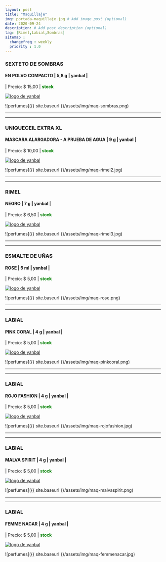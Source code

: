 ```yaml
---
layout: post
title: "Maquillaje"
img: portada-maquillaje.jpg # Add image post (optional)
date: 2020-09-24
description: # Add post description (optional)
tag: [Rimel,Labial,Sombras]
sitemap :
  changefreq : weekly
  priority : 1.0
---
```

### SEXTETO DE SOMBRAS
#### EN POLVO COMPACTO | 5,8 g | yanbal  |
| Precio: $ 15,00  | <b style='color:green'> stock </b>

[logo]: https://raw.githubusercontent.com/Betty-C/bef/gh-pages/assets/img/linkw.jpg
[SEXTETO]:  https://api.whatsapp.com/send?phone=593995957267&text=%C2%A1Hola!%20Me%20interesa%20este%20producto%20-%3E%20SEXTETO%20DE%20SOMBRAS%20%20-%20yanbal "clic para abrir chat de whatsapp"
 [![logo de yanbal][logo]][SEXTETO]

![perfumes]({{ site.baseurl }}/assets/img/maq-sombras.png)
* * *
* * *
### UNIQUECEIL EXTRA XL
#### MASCARA ALARGADORA - A PRUEBA DE AGUA  | 9 g | yanbal  |
| Precio: $  10,00 | <b style='color:green'> stock </b>

[logo]: https://raw.githubusercontent.com/Betty-C/bef/gh-pages/assets/img/linkw.jpg
[EXTRA]:  https://api.whatsapp.com/send?phone=593995957267&text=%C2%A1Hola!%20Me%20interesa%20este%20producto%20-%3E%20UNIQUECEIL%20EXTRA%20XL%20%20-%20yanbal "clic para abrir chat de whatsapp"
 [![logo de yanbal][logo]][EXTRA]

![perfumes]({{ site.baseurl }}/assets/img/maq-rimel2.jpg)
* * *
* * *
### RIMEL
#### NEGRO  | 7 g | yanbal  |
| Precio: $  6,50 | <b style='color:green'> stock </b>

[logo]: https://raw.githubusercontent.com/Betty-C/bef/gh-pages/assets/img/linkw.jpg
[RIMEL]:  https://api.whatsapp.com/send?phone=593995957267&text=%C2%A1Hola!%20Me%20interesa%20este%20producto%20-%3E%20RIMEL%20NEGRO%20-%20yanbal "clic para abrir chat de whatsapp"
 [![logo de yanbal][logo]][RIMEL]

![perfumes]({{ site.baseurl }}/assets/img/maq-rimel3.jpg)
* * *
* * *
### ESMALTE DE UÑAS
#### ROSE  | 5 ml | yanbal  |
| Precio: $ 5,00  | <b style='color:green'> stock </b>

[logo]: https://raw.githubusercontent.com/Betty-C/bef/gh-pages/assets/img/linkw.jpg
[ROSE]:  https://api.whatsapp.com/send?phone=593995957267&text=%C2%A1Hola!%20Me%20interesa%20este%20producto%20-%3E%20Esmalte%20de%20u%C3%B1as%20ROSE%20-%20yanbal "clic para abrir chat de whatsapp"
 [![logo de yanbal][logo]][ROSE]

![perfumes]({{ site.baseurl }}/assets/img/maq-rose.png)
* * *
* * *
### LABIAL
#### PINK CORAL  | 4 g | yanbal  |
| Precio: $ 5,00  | <b style='color:green'> stock </b>

[logo]: https://raw.githubusercontent.com/Betty-C/bef/gh-pages/assets/img/linkw.jpg
[PINK]:  https://api.whatsapp.com/send?phone=593995957267&text=%C2%A1Hola!%20Me%20interesa%20este%20producto%20-%3E%20Labial%20%20PINK%20CORAL%20-%20yanbal "clic para abrir chat de whatsapp"
 [![logo de yanbal][logo]][PINK]

![perfumes]({{ site.baseurl }}/assets/img/maq-pinkcoral.png)

* * *
* * *
### LABIAL
#### ROJO FASHION  | 4 g | yanbal  |
| Precio: $ 5,00  | <b style='color:green'> stock </b>

[logo]: https://raw.githubusercontent.com/Betty-C/bef/gh-pages/assets/img/linkw.jpg
[ROJO]: https://api.whatsapp.com/send?phone=593995957267&text=%C2%A1Hola!%20Me%20interesa%20este%20producto%20-%3E%20Labial%20%20ROJO%20FASHION%20%20-%20yanbal  "clic para abrir chat de whatsapp"
 [![logo de yanbal][logo]][ROJO]

![perfumes]({{ site.baseurl }}/assets/img/maq-rojofashion.jpg)
* * *
* * *
### LABIAL
#### MALVA SPIRIT  | 4 g | yanbal  |
| Precio: $ 5,00  | <b style='color:green'> stock </b>

[logo]: https://raw.githubusercontent.com/Betty-C/bef/gh-pages/assets/img/linkw.jpg
[MALVA]: https://api.whatsapp.com/send?phone=593995957267&text=%C2%A1Hola!%20Me%20interesa%20este%20producto%20-%3E%20Labial%20MALVA%20SPIRIT%20%20%20-%20yanbal "clic para abrir chat de whatsapp"
 [![logo de yanbal][logo]][MALVA]

![perfumes]({{ site.baseurl }}/assets/img/maq-malvaspirit.png)
* * *
* * *
### LABIAL
#### FEMME NACAR | 4 g | yanbal  |
| Precio: $ 5,00  | <b style='color:green'> stock </b>

[logo]: https://raw.githubusercontent.com/Betty-C/bef/gh-pages/assets/img/linkw.jpg
[FEMME]: https://api.whatsapp.com/send?phone=593995957267&text=%C2%A1Hola!%20Me%20interesa%20este%20producto%20-%3E%20Labial%20FEMME%20NACAR%20%20%20-%20yanbal "clic para abrir chat de whatsapp"
 [![logo de yanbal][logo]][FEMME]

![perfumes]({{ site.baseurl }}/assets/img/maq-femmenacar.jpg)
